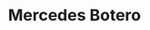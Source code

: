 ---
order: 10
category: residents
layout: post
title: Mercedes Botero  
profession: hat designer
---